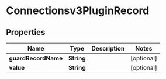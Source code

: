 

# Connectionsv3PluginRecord


## Properties

| Name | Type | Description | Notes |
|------------ | ------------- | ------------- | -------------|
|**guardRecordName** | **String** |  |  [optional] |
|**value** | **String** |  |  [optional] |



